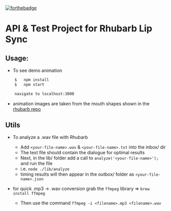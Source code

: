 [![forthebadge](https://forthebadge.com/images/badges/fuck-it-ship-it.svg)](https://forthebadge.com)

# API & Test Project for Rhubarb Lip Sync


## Usage:

- To see demo animation

```bash
    $   npm install
    $   npm start

    navigate to localhost:3000
```

- animation images are taken from the mouth shapes shown in the [rhubarb repo](https://github.com/DanielSWolf/rhubarb-lip-sync#json)


## Utils

- To analyze a .wav file with Rhubarb
    - Add `<your-file-name>.wav` & `<your-file-name>.txt` into the inbox/ dir
    - The text file should contain the dialogue for optimal results
    - Next, in the lib/ folder add a call to `analyze('<your-file-name>');` and run the file
    - i.e. `node ./lib/analyze`
    - timing results will then appear in the outbox/ folder as `<your-file-name>.json`

- for quick .mp3 -> .wav conversion grab the `ffmpeg` library => `brew install ffmpeg`
    - Then use the command `ffmpeg -i <filename>.mp3 <filename>.wav`